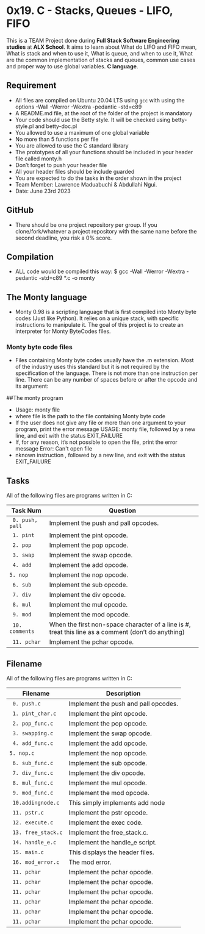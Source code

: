 # 0x19. C - Stacks, Queues - LIFO, FIFO


This is a TEAM Project done during **Full Stack Software Engineering studies** at **ALX School**. It aims to learn about What do LIFO and FIFO mean, What is stack and when to use it, What is queue, and when to use it, What are the common implementation of stacks and queues, common use cases and proper way to use global variables. **C language**.

## Requirement
* All files are compiled on Ubuntu 20.04 LTS using  `gcc` with using the options -Wall -Werror -Wextra -pedantic -std=c89
* A README.md file, at the root of the folder of the project is mandatory
* Your code should use the Betty style. It will be checked using betty-style.pl and betty-doc.pl
* You allowed to use a maximum of one global variable
* No more than 5 functions per file
* You are allowed to use the C standard library
* The prototypes of all your functions should be included in your header file called monty.h
* Don’t forget to push your header file
* All your header files should be include guarded
* You are expected to do the tasks in the order shown in the project
* Team Member: Lawrence Maduabuchi & Abdullahi Ngui.
* Date: June 23rd 2023


## GitHub
* There should be one project repository per group. If you clone/fork/whatever a project repository with the same name before the second deadline, you risk a 0% score.

## Compilation 
* ALL code would be compiled this way: $ gcc -Wall -Werror -Wextra -pedantic -std=c89 *.c -o monty

## The Monty language
* Monty 0.98 is a scripting language that is first compiled into Monty byte codes (Just like Python). It relies on a unique stack, with specific instructions to manipulate it. The goal of this project is to create an interpreter for Monty ByteCodes files.

### Monty byte code files
* Files containing Monty byte codes usually have the .m extension. Most of the industry uses this standard but it is not required by the specification of the language. There is not more than one instruction per line. There can be any number of spaces before or after the opcode and its argument:

##The monty program
* Usage: monty file
* where file is the path to the file containing Monty byte code
* If the user does not give any file or more than one argument to your program, print the error message USAGE: monty file, followed by a new line, and exit with the status EXIT_FAILURE
* If, for any reason, it’s not possible to open the file, print the error message Error: Can't open file
* nknown instruction <opcode>, followed by a new line, and exit with the status EXIT_FAILURE

## Tasks
All of the following files are programs written in C:

| Task Num | Question |
| -------- | ----------- |
| ` 0. push, pall` | Implement the push and pall opcodes.|
| ` 1. pint` | Implement the pint opcode.|
| ` 2. pop` | Implement the pop opcode.|
| ` 3. swap` | Implement the swap opcode.|
| ` 4. add` | Implement the add opcode.|
| ` 5. nop ` | Implement the nop opcode. |
| ` 6. sub` | Implement the sub opcode. |
| ` 7. div` | Implement the div opcode.| 
| ` 8. mul` | Implement the mul opcode. |
| ` 9. mod` | Implement the mod opcode.|
| ` 10. comments` |When the first non-space character of a line is #, treat this line as a comment (don’t do anything) |
| ` 11. pchar` | Implement the pchar opcode. |

## Filename
All of the following files are programs written in C:

| Filename | Description |
| -------- | ----------- |
| ` 0. push.c` | Implement the push and pall opcodes.|
| ` 1. pint_char.c` | Implement the pint opcode.|
| ` 2. pop_func.c` | Implement the pop opcode.|
| ` 3. swapping.c` | Implement the swap opcode.|
| ` 4. add_func.c` | Implement the add opcode.|
| ` 5. nop.c ` | Implement the nop opcode. |
| ` 6. sub_func.c` | Implement the sub opcode. |
| ` 7. div_func.c` | Implement the div opcode.|
| ` 8. mul_func.c` | Implement the mul opcode. |
| ` 9. mod_func.c` | Implement the mod opcode.|
| ` 10.addingnode.c` |This simply implements add node |
| ` 11. pstr.c` | Implement the pstr opcode. |
| ` 12. execute.c` | Implement the exec code. |
| ` 13. free_stack.c` | Implement the free_stack.c. |
| ` 14. handle_e.c` | Implement the handle_e script. |
| ` 15. main.c` | This displays the header files. |
| ` 16. mod_error.c` | The mod error. |
| ` 11. pchar` | Implement the pchar opcode. |
| ` 11. pchar` | Implement the pchar opcode. |
| ` 11. pchar` | Implement the pchar opcode. |
| ` 11. pchar` | Implement the pchar opcode. |
| ` 11. pchar` | Implement the pchar opcode. |
| ` 11. pchar` | Implement the pchar opcode. |
